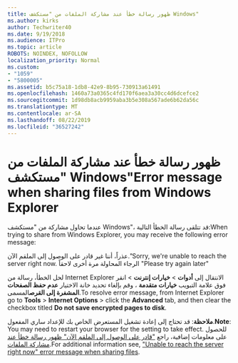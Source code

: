 ```yaml
---
title: ظهور رسالة خطأ عند مشاركة الملفات من "مستكشف Windows"
ms.author: kirks
author: Techwriter40
ms.date: 9/19/2018
ms.audience: ITPro
ms.topic: article
ROBOTS: NOINDEX, NOFOLLOW
localization_priority: Normal
ms.custom:
- "1059"
- "5800005"
ms.assetid: b5c75a18-1db8-42e9-8b95-730913a61491
ms.openlocfilehash: 1460a73a0365c4fd170f6aea3a30cc4d6dcefce2
ms.sourcegitcommit: 1d98db8acb9959aba3b5e308a567ade6b62da56c
ms.translationtype: MT
ms.contentlocale: ar-SA
ms.lasthandoff: 08/22/2019
ms.locfileid: "36527242"
---
```

# <a name="error-message-when-sharing-files-from-windows-explorer"></a><span data-ttu-id="eaf0b-102">ظهور رسالة خطأ عند مشاركة الملفات من "مستكشف Windows"</span><span class="sxs-lookup"><span data-stu-id="eaf0b-102">Error message when sharing files from Windows Explorer</span></span>

<span data-ttu-id="eaf0b-103">عندما تحاول مشاركة من "مستكشف Windows"، قد تتلقى رسالة الخطأ التالية:</span><span class="sxs-lookup"><span data-stu-id="eaf0b-103">When trying to share from Windows Explorer, you may receive the following error message:</span></span>
  
<span data-ttu-id="eaf0b-104">عذراً، أننا غير قادر على الوصول إلى الملقم الآن.</span><span class="sxs-lookup"><span data-stu-id="eaf0b-104">"Sorry, we're unable to reach the server right now.</span></span> <span data-ttu-id="eaf0b-105">الرجاء المحاولة مرة أخرى لاحقاً "</span><span class="sxs-lookup"><span data-stu-id="eaf0b-105">Please try again later"</span></span>
  
<span data-ttu-id="eaf0b-106">لحل الخطأ، رسالة من Internet Explorer الانتقال إلى **أدوات** \> **خيارات إنترنت** \> انقر فوق علامة التبويب **خيارات متقدمة** ، وقم بإلغاء تحديد خانة الاختيار **عدم حفظ الصفحات المشفرة إلى القرص**المسمى.</span><span class="sxs-lookup"><span data-stu-id="eaf0b-106">To resolve error message, from Internet Explorer go to **Tools** \> **Internet Options** \> click the **Advanced** tab, and then clear the checkbox titled **Do not save encrypted pages to disk**.</span></span>
  
 <span data-ttu-id="eaf0b-107">**ملاحظة**: قد تحتاج إلى إعادة تشغيل المستعرض الخاص بك للإعداد ساري المفعول.</span><span class="sxs-lookup"><span data-stu-id="eaf0b-107">**Note**: You may need to restart your browser for the setting to take effect.</span></span> <span data-ttu-id="eaf0b-108">للحصول على معلومات إضافية، راجع ["قادر على الوصول إلى الملقم الآن" ظهور رسالة خطأ عند مشاركة الملفات](https://go.microsoft.com/fwlink/?linkid=2022914).</span><span class="sxs-lookup"><span data-stu-id="eaf0b-108">For additional information see, ["Unable to reach the server right now" error message when sharing files](https://go.microsoft.com/fwlink/?linkid=2022914).</span></span>
  